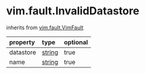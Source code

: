vim.fault.InvalidDatastore
==========================
inherits from [vim.fault.VimFault](docs/vim.fault.VimFault.md)

| property | type | optional |
|:---------|:-----|:---------|
| datastore | [string](string.md "string") | true |
| name | [string](string.md "string") | true |
